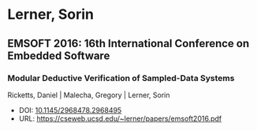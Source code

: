 # Lerner, Sorin

## EMSOFT 2016: 16th International Conference on Embedded Software

### Modular Deductive Verification of Sampled-Data Systems
Ricketts, Daniel | Malecha, Gregory | Lerner, Sorin
* DOI: [10.1145/2968478.2968495](https://doi.org/10.1145/2968478.2968495)
* URL: <https://cseweb.ucsd.edu/~lerner/papers/emsoft2016.pdf>

